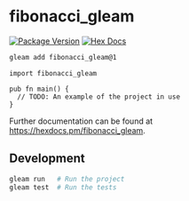 # fibonacci_gleam

[![Package Version](https://img.shields.io/hexpm/v/fibonacci_gleam)](https://hex.pm/packages/fibonacci_gleam)
[![Hex Docs](https://img.shields.io/badge/hex-docs-ffaff3)](https://hexdocs.pm/fibonacci_gleam/)

```sh
gleam add fibonacci_gleam@1
```
```gleam
import fibonacci_gleam

pub fn main() {
  // TODO: An example of the project in use
}
```

Further documentation can be found at <https://hexdocs.pm/fibonacci_gleam>.

## Development

```sh
gleam run   # Run the project
gleam test  # Run the tests
```
